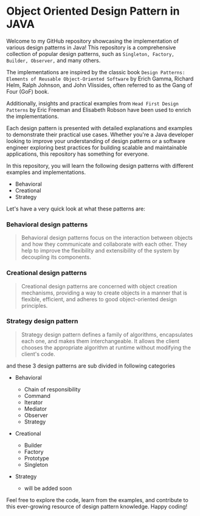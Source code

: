 # Object Oriented Design Pattern in JAVA

Welcome to my GitHub repository showcasing the implementation of various design patterns in Java! 
This repository is a comprehensive collection of popular design patterns, such as `Singleton, Factory, Builder, Observer,` and many others.

The implementations are inspired by the classic book `Design Patterns: Elements of Reusable Object-Oriented Software` by Erich Gamma, Richard Helm, Ralph Johnson, and John Vlissides, 
often referred to as the Gang of Four (GoF) book. 

Additionally, insights and practical examples from `Head First Design Patterns` by Eric Freeman and Elisabeth Robson have been used to enrich the implementations. 

Each design pattern is presented with detailed explanations and examples to demonstrate their practical use cases. Whether you're a Java developer looking to improve your understanding of design patterns or a software engineer exploring best practices for building scalable and maintainable applications, this repository has something for everyone. 

In this repository, you will learn the following design patterns with different examples and implementations.


* Behavioral
* Creational
* Strategy  


Let's have a very quick look at what these patterns are:

### Behavioral design patterns

> Behavioral design patterns focus on the interaction between objects and how they communicate and collaborate with each other.
> They help to improve the flexibility and extensibility of the system by decoupling its components.

### Creational design patterns

> Creational design patterns are concerned with object creation mechanisms, providing a way to create objects in a manner that 
> is flexible, efficient, and adheres to good object-oriented design principles.


### Strategy design pattern

> Strategy design pattern defines a family of algorithms, encapsulates each one, and makes them interchangeable.
> It allows the client chooses the appropriate algorithm at runtime without modifying the client's code.

and these 3 design patterns are sub divided in following categories

* Behavioral
    - Chain of responsibility 
    - Command
    - Iterator
    - Mediator
    - Observer
    - Strategy
    

* Creational
  * Builder
  * Factory
  * Prototype
  * Singleton
  
    
* Strategy
  * will be added soon

Feel free to explore the code, learn from the examples, and contribute to this ever-growing resource of design pattern knowledge. Happy coding!
